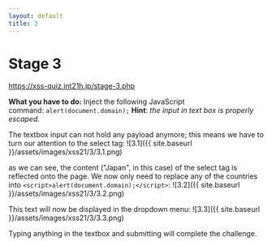 ```yaml
---
layout: default
title: 3
---
```



# Stage 3
https://xss-quiz.int21h.jp/stage-3.php


**What you have to do:** 
Inject the following JavaScript command: `alert(document.domain);`
**Hint**: *the input in text box is properly escaped.*

The textbox input can not hold any payload anymore; this means we have to turn our attention to the select tag:
![3.1]({{ site.baseurl }}/assets/images/xss21/3/3.1.png)

as we can see, the content ("Japan", in this case) of the select tag is reflected onto the page. We now only need to replace any of the countries into `<script>alert(document.domain);</script>`:
![3.2]({{ site.baseurl }}/assets/images/xss21/3/3.2.png)


This text will now be displayed in the dropdown menu:
![3.3]({{ site.baseurl }}/assets/images/xss21/3/3.3.png)


Typing anything in the textbox and submitting will complete the challenge.